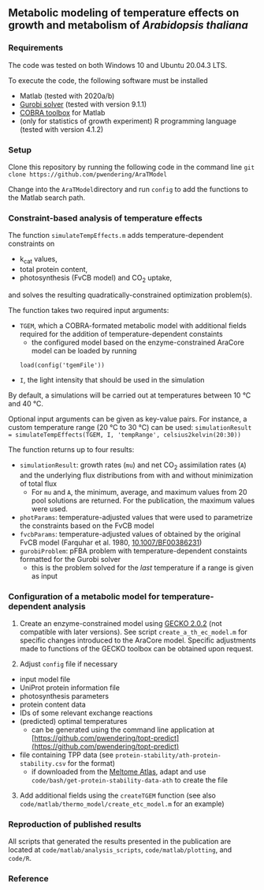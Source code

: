 ## Metabolic modeling of temperature effects on growth and metabolism of _Arabidopsis thaliana_

### Requirements

The code was tested on both Windows 10 and Ubuntu 20.04.3 LTS.

To execute the code, the following software must be installed

* Matlab (tested with 2020a/b)
* [Gurobi solver](https://www.gurobi.com/) (tested with version 9.1.1)
* [COBRA toolbox](https://opencobra.github.io/cobratoolbox/stable/) for Matlab
* (only for statistics of growth experiment) R programming language (tested with version 4.1.2)

### Setup

Clone this repository by running the following code in the command line
```git clone https://github.com/pwendering/AraTModel```

Change into the `AraTModel`directory and run `config` to add the functions to the Matlab search path.

### Constraint-based analysis of temperature effects

The function `simulateTempEffects.m` adds temperature-dependent constraints on 
* k<sub>cat</sub> values,
* total protein content,
* photosynthesis (FvCB model) and CO<sub>2</sub> uptake,

and solves the resulting quadratically-constrained optimization problem(s).

The function takes two required input arguments:
* `TGEM`, which a COBRA-formated metabolic model with additional fields required for the addition of temperature-dependent constaints
	- the configured model based on the enzyme-constrained AraCore model can be loaded by running
	```
	load(config('tgemFile'))
	```
* `I`, the light intensity that should be used in the simulation

By default, a simulations will be carried out at temperatures between 10 °C and 40 °C.

Optional input arguments can be given as key-value pairs. For instance, a custom temperature range (20 °C to 30 °C) can be used:
```simulationResult = simulateTempEffects(TGEM, I, 'tempRange', celsius2kelvin(20:30))```

The function returns up to four results:
* `simulationResult`: growth rates (`mu`) and net CO<sub>2</sub> assimilation rates (`A`) and the underlying flux distributions from with and without minimization of total flux
	- For `mu` and `A`, the minimum, average, and maximum values from 20 pool solutions are returned. For the publication, the maximum values were used.
* `photParams`: temperature-adjusted values that were used to parametrize the constraints based on the FvCB model
* `fvcbParams`: temperature-adjusted values of obtained by the original FvCB model (Farquhar et al. 1980, [10.1007/BF00386231](https://doi.org/10.1007/BF00386231))
* `gurobiProblem`: pFBA problem with temperature-dependent constaints formatted for the Gurobi solver
	- this is the problem solved for the _last_ temperature if a range is given as input
	
### Configuration of a metabolic model for temperature-dependent analysis

1. Create an enzyme-constrained model using [GECKO 2.0.2](https://github.com/SysBioChalmers/GECKO/tree/v2.0.2) (not compatible with later versions). See script `create_a_th_ec_model.m` for specific changes introduced to the AraCore model. Specific adjustments made to functions of the GECKO toolbox can be obtained upon request.

2. Adjust `config` file if necessary
* input model file
* UniProt protein information file
* photosynthesis parameters
* protein content data
* IDs of some relevant exchange reactions
* (predicted) optimal temperatures
	- can be generated using the command line application at [https://github.com/pwendering/topt-predict](https://github.com/pwendering/topt-predict)
* file containing TPP data (see `protein-stability/ath-protein-stability.csv` for the format)
	- if downloaded from the [Meltome Atlas](https://meltomeatlas.proteomics.wzw.tum.de/master_meltomeatlasapp/), adapt and use `code/bash/get-protein-stability-data-ath` to create the file

3. Add additional fields using the `createTGEM` function (see also `code/matlab/thermo_model/create_etc_model.m` for an example)

### Reproduction of published results

All scripts that generated the results presented in the publication are located at `code/matlab/analysis_scripts`, `code/matlab/plotting`, and `code/R`.

### Reference
